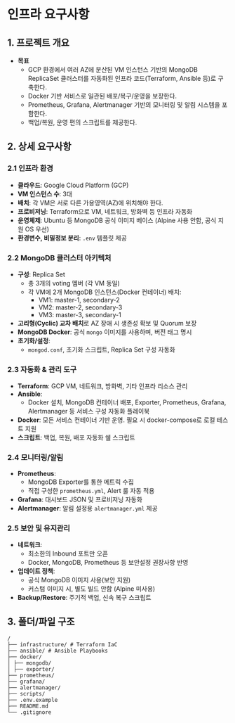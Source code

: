 # 인프라 요구사항

## 1. 프로젝트 개요

- **목표**  
  - GCP 환경에서 여러 AZ에 분산된 VM 인스턴스 기반의 MongoDB ReplicaSet 클러스터를 자동화된 인프라 코드(Terraform, Ansible 등)로 구축한다.  
  - Docker 기반 서비스로 일관된 배포/복구/운영을 보장한다.  
  - Prometheus, Grafana, Alertmanager 기반의 모니터링 및 알림 시스템을 포함한다.  
  - 백업/복원, 운영 편의 스크립트를 제공한다.  

## 2. 상세 요구사항

### 2.1 인프라 환경

- **클라우드**: Google Cloud Platform (GCP)  
- **VM 인스턴스 수**: 3대  
- **배치**: 각 VM은 서로 다른 가용영역(AZ)에 위치해야 한다.  
- **프로비저닝**: Terraform으로 VM, 네트워크, 방화벽 등 인프라 자동화  
- **운영체제**: Ubuntu 등 MongoDB 공식 이미지 베이스 (Alpine 사용 안함, 공식 지원 OS 우선)  
- **환경변수, 비밀정보 분리**: `.env` 템플릿 제공  

### 2.2 MongoDB 클러스터 아키텍처

- **구성**: Replica Set  
  - 총 3개의 voting 멤버 (각 VM 동일)  
  - 각 VM에 2개 MongoDB 인스턴스(Docker 컨테이너) 배치:  
    - VM1: master-1, secondary-2  
    - VM2: master-2, secondary-3  
    - VM3: master-3, secondary-1  
- **고리형(Cyclic) 교차 배치**로 AZ 장애 시 생존성 확보 및 Quorum 보장  
- **MongoDB Docker**: 공식 `mongo` 이미지를 사용하며, 버전 태그 명시  
- **초기화/설정**:  
  - `mongod.conf`, 초기화 스크립트, Replica Set 구성 자동화  

### 2.3 자동화 & 관리 도구

- **Terraform**: GCP VM, 네트워크, 방화벽, 기타 인프라 리소스 관리  
- **Ansible**:  
  - Docker 설치, MongoDB 컨테이너 배포, Exporter, Prometheus, Grafana, Alertmanager 등 서비스 구성 자동화 플레이북  
- **Docker**: 모든 서비스 컨테이너 기반 운영. 필요 시 docker-compose로 로컬 테스트 지원  
- **스크립트**: 백업, 복원, 배포 자동화 쉘 스크립트  

### 2.4 모니터링/알림

- **Prometheus**:  
  - MongoDB Exporter를 통한 메트릭 수집  
  - 직접 구성한 `prometheus.yml`, Alert 룰 자동 적용  
- **Grafana**: 대시보드 JSON 및 프로비저닝 자동화  
- **Alertmanager**: 알림 설정용 `alertmanager.yml` 제공  

### 2.5 보안 및 유지관리

- **네트워크**:  
  - 최소한의 Inbound 포트만 오픈  
  - Docker, MongoDB, Prometheus 등 보안설정 권장사항 반영  
- **업데이트 정책**:  
  - 공식 MongoDB 이미지 사용(보안 지원)  
  - 커스텀 이미지 시, 별도 빌드 안함 (Alpine 미사용)  
- **Backup/Restore**: 주기적 백업, 신속 복구 스크립트  

## 3. 폴더/파일 구조
```
/
├── infrastructure/ # Terraform IaC
├── ansible/ # Ansible Playbooks
├── docker/
│ ├── mongodb/
│ ├── exporter/
├── prometheus/
├── grafana/
├── alertmanager/
├── scripts/
├── .env.example
├── README.md
└── .gitignore
```